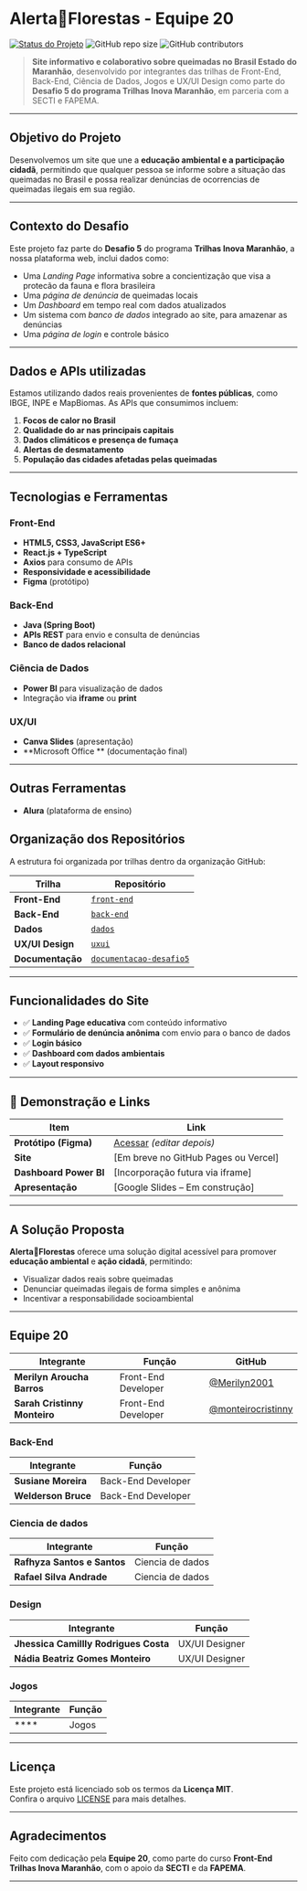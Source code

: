 # Alerta🌱Florestas - Equipe 20

[![Status do Projeto](https://img.shields.io/badge/status-em%20desenvolvimento-%23E6F4EA)](#)
![GitHub repo size](https://img.shields.io/github/repo-size/sthedsyl/desafio-4---trilhas)
![GitHub contributors](https://img.shields.io/github/contributors/sthedsyl/desafio-4---trilhas)

> **Site informativo e colaborativo sobre queimadas no Brasil Estado do Maranhão**, desenvolvido por integrantes das trilhas de Front-End, Back-End, Ciência de Dados, Jogos e UX/UI Design como parte do **Desafio 5 do programa Trilhas Inova Maranhão**, em parceria com a SECTI e FAPEMA.

---

## Objetivo do Projeto

Desenvolvemos um site que une a **educação ambiental e a participação cidadã**, permitindo que qualquer pessoa se informe sobre a situação das queimadas no Brasil e possa realizar denúncias de ocorrencias de queimadas ilegais em sua região. 

---

## Contexto do Desafio

Este projeto faz parte do **Desafio 5** do programa **Trilhas Inova Maranhão**, a nossa plataforma web, inclui dados como:

- Uma *Landing Page* informativa sobre a concientização que visa a protecão da fauna e flora brasileira
- Uma *página de denúncia* de queimadas locais 
- Um *Dashboard* em tempo real com dados atualizados  
- Um sistema com *banco de dados* integrado ao site, para amazenar as denúncias
- Uma *página de login* e controle básico

---

## Dados e APIs utilizadas

Estamos utilizando dados reais provenientes de **fontes públicas**, como IBGE, INPE e MapBiomas. As APIs que consumimos incluem:

1. **Focos de calor no Brasil**  
2. **Qualidade do ar nas principais capitais**  
3. **Dados climáticos e presença de fumaça**  
4. **Alertas de desmatamento**  
5. **População das cidades afetadas pelas queimadas**

---

## Tecnologias e Ferramentas

### Front-End
- **HTML5, CSS3, JavaScript ES6+**
- **React.js + TypeScript**
- **Axios** para consumo de APIs
- **Responsividade e acessibilidade**
- **Figma** (protótipo)

### Back-End
- **Java (Spring Boot)**
- **APIs REST** para envio e consulta de denúncias
- **Banco de dados relacional**

### Ciência de Dados
- **Power BI** para visualização de dados
- Integração via **iframe** ou **print**

### UX/UI
- **Canva Slides** (apresentação)
- **Microsoft Office ** (documentação final)

---

## Outras Ferramentas
- **Alura** (plataforma de ensino)


## Organização dos Repositórios

A estrutura foi organizada por trilhas dentro da organização GitHub:

| Trilha             | Repositório                                                                 |
|--------------------|-----------------------------------------------------------------------------|
| **Front-End**      | [`front-end`](https://github.com/NOME-ORG/front-end)     |
| **Back-End**       | [`back-end`](https://github.com/NOME-ORG/back-end)       |
| **Dados**          | [`dados`](https://github.com/NOME-ORG/dados)             |
| **UX/UI Design**   | [`uxui`](https://github.com/NOME-ORG/uxui)               |
| **Documentação**   | [`documentacao-desafio5`](https://github.com/NOME-ORG/documentacao-desafio5)     |

---

## Funcionalidades do Site

- ✅ **Landing Page educativa** com conteúdo informativo  
- ✅ **Formulário de denúncia anônima** com envio para o banco de dados  
- ✅ **Login básico** 
- ✅ **Dashboard com dados ambientais**  
- ✅ **Layout responsivo**

---
## 🔗 Demonstração e Links

| Item               | Link                                                |
|--------------------|-----------------------------------------------------|
| **Protótipo (Figma)** | [Acessar](https://figma.com/...) *(editar depois)* |
| **Site**           | [Em breve no GitHub Pages ou Vercel]               |
| **Dashboard Power BI** | [Incorporação futura via iframe]                  |
| **Apresentação**   | [Google Slides – Em construção]                     |

---
## A Solução Proposta

**Alerta🌱Florestas** oferece uma solução digital acessível para promover **educação ambiental** e **ação cidadã**, permitindo:

- Visualizar dados reais sobre queimadas  
- Denunciar queimadas ilegais de forma simples e anônima  
- Incentivar a responsabilidade socioambiental

---


## Equipe 20

| Integrante                      | Função              | GitHub                              |
|--------------------------------|---------------------|-------------------------------------|
| **Merilyn Aroucha Barros**     | Front-End Developer | [@Merilyn2001](https://github.com/Merilyn2001) |
| **Sarah Cristinny Monteiro**     | Front-End Developer | [@monteirocristinny](https://github.com/monteirocristinny) |


### Back-End

| Integrante                      | Função            |
|--------------------------------|-------------------|
| **Susiane Moreira**     | Back-End Developer | [@susianemoreira007](https://github.com/susianemoreira007) |
| **Welderson Bruce**     | Back-End Developer | [@]() |

### Ciencia de dados

| Integrante                      | Função            |
|--------------------------------|-------------------|
| **Rafhyza Santos e Santos**     | Ciencia de dados | [@Rafhyza](https://github.com/Rafhyza) |
| **Rafael Silva Andrade**     | Ciencia de dados | [@rafaelandrade2024](https://github.com/rafaelandrade2024) |



### Design

| Integrante                      | Função            |
|--------------------------------|-------------------
| **Jhessica Camillly Rodrigues Costa**      | UX/UI Designer|
| **Nádia Beatriz Gomes Monteiro**      | UX/UI Designer|


### Jogos

| Integrante                      | Função            |
|--------------------------------|-------------------|
| ****      | Jogos    |

---

## Licença

Este projeto está licenciado sob os termos da **Licença MIT**.  
Confira o arquivo [LICENSE](LICENSE) para mais detalhes.

---

## Agradecimentos

Feito com dedicação pela **Equipe 20**, como parte do curso **Front-End Trilhas Inova Maranhão**, com o apoio da **SECTI** e da **FAPEMA**.

---